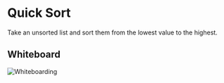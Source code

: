 # Quick Sort

Take an unsorted list and sort them from the lowest value to the highest.

## Whiteboard 
![Whiteboarding](../whiteboard_img/quick_sort.jpg)